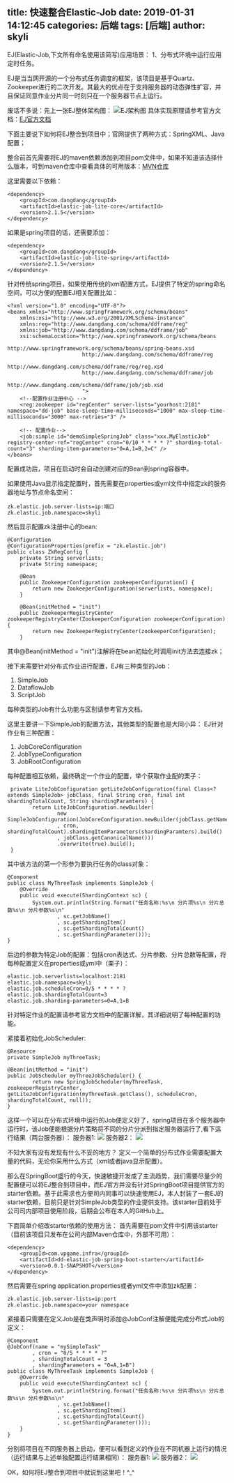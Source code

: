 title: 快速整合Elastic-Job
date: 2019-01-31 14:12:45
categories: 后端
tags: [后端]
author: skyli
------

EJ(Elastic-Job,下文所有命名使用该简写)应用场景：
1、分布式环境中运行应用定时任务。

EJ是当当网开源的一个分布式任务调度的框架，该项目是基于Quartz、Zookeeper进行的二次开发。其最大的优点在于支持服务器的动态弹性扩容，并且保证同意作业分片同一时刻只在一个服务器节点上运行。

废话不多说：先上一张EJ整体架构图：
![EJ架构图](https://raw.githubusercontent.com/lz330718637/Images/master/20190131141956.png)
具体实现原理请参考官方文档：[EJ官方文档](http://elasticjob.io/docs/elastic-job-lite/00-overview/)

下面主要说下如何将EJ整合到项目中；官网提供了两种方式：SpringXML、Java配置；

整合前首先需要将EJ的maven依赖添加到项目pom文件中，如果不知道该选择什么版本，可到maven仓库中查看具体的可用版本：[MVN仓库](https://mvnrepository.com/)

这里需要以下依赖：
```
<dependency>
    <groupId>com.dangdang</groupId>
    <artifactId>elastic-job-lite-core</artifactId>
    <version>2.1.5</version>
</dependency>
```
如果是spring项目的话，还需要添加：
```
<dependency>
    <groupId>com.dangdang</groupId>
    <artifactId>elastic-job-lite-spring</artifactId>
    <version>2.1.5</version>
</dependency>
```


针对传统spring项目，如果使用传统的xml配置方式，EJ提供了特定的spring命名空间，可以方便的配置EJ相关配置比如：
```
<?xml version="1.0" encoding="UTF-8"?>
<beans xmlns="http://www.springframework.org/schema/beans"
    xmlns:xsi="http://www.w3.org/2001/XMLSchema-instance"
    xmlns:reg="http://www.dangdang.com/schema/ddframe/reg"
    xmlns:job="http://www.dangdang.com/schema/ddframe/job"
    xsi:schemaLocation="http://www.springframework.org/schema/beans
                        http://www.springframework.org/schema/beans/spring-beans.xsd
                        http://www.dangdang.com/schema/ddframe/reg
                        http://www.dangdang.com/schema/ddframe/reg/reg.xsd
                        http://www.dangdang.com/schema/ddframe/job
                        http://www.dangdang.com/schema/ddframe/job/job.xsd
                        ">
    <!--配置作业注册中心 -->
    <reg:zookeeper id="regCenter" server-lists="yourhost:2181" namespace="dd-job" base-sleep-time-milliseconds="1000" max-sleep-time-milliseconds="3000" max-retries="3" />
    
    <!-- 配置作业-->
    <job:simple id="demoSimpleSpringJob" class="xxx.MyElasticJob" registry-center-ref="regCenter" cron="0/10 * * * * ?" sharding-total-count="3" sharding-item-parameters="0=A,1=B,2=C" />
</beans>
```
配置成功后，项目在启动时会自动创建对应的Bean到spring容器中。

如果使用Java显示指定配置时，首先需要在properties或yml文件中指定zk的服务器地址与节点命名空间：
```
zk.elastic.job.server-lists=ip:端口
zk.elastic.job.namespace=skyli
```

然后显示配置zk注册中心的bean:
```
@Configuration
@ConfigurationProperties(prefix = "zk.elastic.job")
public class ZkRegConfig {
    private String serverlists;
    private String namespace;
    
    @Bean
    public ZookeeperConfiguration zookeeperConfiguration() {
        return new ZookeeperConfiguration(serverlists, namespace);
    }

    @Bean(initMethod = "init")
    public ZookeeperRegistryCenter zookeeperRegistryCenter(ZookeeperConfiguration zookeeperConfiguration) {
        return new ZookeeperRegistryCenter(zookeeperConfiguration);
    }
```

其中@Bean(initMethod = "init")注解将在bean初始化时调用init方法去连接zk；

接下来需要针对分布式作业进行配置，EJ有三种类型的Job：

1. SimpleJob
2. DataflowJob
3. ScriptJob

每种类型的Job有什么功能与区别请参考官方文档。

这里主要讲一下SimpleJob的配置方法，其他类型的配置也是大同小异：
EJ针对作业有三种配置：

1. JobCoreConfiguration
2. JobTypeConfiguration
3. JobRootConfiguration

每种配置相互依赖，最终确定一个作业的配置，举个获取作业配的栗子：
```
 private LiteJobConfiguration getLiteJobConfiguration(final Class<? extends SimpleJob> jobClass, final String cron, final int shardingTotalCount, String shardingParamters) {
        return LiteJobConfiguration.newBuilder(
                new SimpleJobConfiguration(JobCoreConfiguration.newBuilder(jobClass.getName()
                , cron, shardingTotalCount).shardingItemParameters(shardingParamters).build()
                , jobClass.getCanonicalName()))
                .overwrite(true).build();
 }
```
其中该方法的第一个形参为要执行任务的class对象：
```
@Component
public class MyThreeTask implements SimpleJob {
    @Override
    public void execute(ShardingContext sc) {
        System.out.println(String.format("任务名称:%s\n 分片项%s\n 分片总数%s\n 分片参数%s\n"
                , sc.getJobName()
                , sc.getShardingItem()
                , sc.getShardingTotalCount()
                , sc.getShardingParameter()));
}
```

后边的参数为特定Job的配置：包括cron表达式、分片参数、分片总数等配置，将每种配置定义在properties或yml中（栗子）：
```
elastic.job.serverlists=localhost:2181
elastic.job.namespace=skyli
elastic.job.scheduleCron=0/5 * * * * ?
elastic.job.shardingTotalCount=3
elastic.job.sharding-parameters=0=A,1=B
```

针对特定作业的配置请参考官方文档中的配置详解，其详细说明了每种配置的功能。

紧接着初始化JobScheduler:
```
@Resource
private SimpleJob myThreeTask;

@Bean(initMethod = "init")
public JobScheduler myThreeJobScheduler() {
        return new SpringJobScheduler(myThreeTask, zookeeperRegistryCenter, getLiteJobConfiguration(myThreeTask.getClass(), scheduleCron, shardingTotalCount, null));
}
```

这样一个可以在分布式环境中运行的Job便定义好了，spring项目在多个服务器中运行时，该Job便能根据分片策略将不同的分片分派到指定服务器运行了,看下运行结果（两台服务器）：
服务器1:
![](https://raw.githubusercontent.com/lz330718637/Images/master/20190131125146.png)
服务器2：
![](https://raw.githubusercontent.com/lz330718637/Images/master/20190131130623.png)

不知大家有没有发现有什么不妥的地方？ 定义一个简单的分布式作业需要配置大量的代码，无论你采用什么方式（xml或者java显示配置）。

那么在SpringBoot盛行的今天，快速敏捷开发成了主流趋势，我们需要尽量少的配置便可以将EJ整合到项目中，而EJ官方并没有针对SpringBoot项目提供官方的starter依赖。基于此需求也方便司内同事可以快速使用EJ，本人封装了一套EJ的starter依赖，目前只是针对SimpleJob类型的作业提供支持。该starter目前处于公司司内部项目使用阶段，后期会公布在本人的GitHub上。


下面简单介绍改starter依赖的使用方法：
首先需要在pom文件中引用该starter（目前该项目只发布在公司内部Maven仓库中，外部不可用）：
```
<dependency>
    <groupId>com.vpgame.infra</groupId>
    <artifactId>dd-elastic-job-spring-boot-starter</artifactId>
    <version>0.0.1-SNAPSHOT</version>
</dependency>
```
然后需要在spring application.properties或者yml文件中添加zk配置：
```
zk.elastic.job.server-lists=ip:port
zk.elastic.job.namespace=your namespace
```
紧接着只需要在定义Job是在类声明时添加@JobConf注解便能完成分布式Job的定义：
```
@Component
@JobConf(name = "mySimpleTask"
        , cron = "0/5 * * * * ?"
        , shardingTotalCount = 3
        , shardingParameters = "0=A,1=B")
public class MyThreeTask implements SimpleJob {
    @Override
    public void execute(ShardingContext sc) {
        System.out.println(String.format("任务名称:%s\n 分片项%s\n 分片总数%s\n 分片参数%s\n"
                , sc.getJobName()
                , sc.getShardingItem()
                , sc.getShardingTotalCount()
                , sc.getShardingParameter()));
    }
}

```
分别将项目在不同服务器上启动，便可以看到定义的作业在不同机器上运行的情况（运行结果与上述单独配置运行结果相同）：
服务器1:
![](https://raw.githubusercontent.com/lz330718637/Images/master/20190131125146.png)
服务器2：
![](https://raw.githubusercontent.com/lz330718637/Images/master/20190131130623.png)

OK，如何将EJ整合到项目中就说到这里吧！^_^